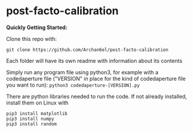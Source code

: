 # post-facto-calibration

**Quickly Getting Started:**

Clone this repo with:

`git clone https://github.com/Archan6el/post-facto-calibration`

Each folder will have its own readme with information about its contents

Simply run any program file using python3, for example with a codedaperture file ("VERSION" in place for the kind of codedaperture file you want to run): 
`python3 codedaperture-[VERSION].py` 


There are python libraries needed to run the code. If not already installed, install them on Linux with
```
pip3 install matplotlib
pip3 install numpy 
pip3 install random
```
